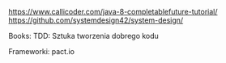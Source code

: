 https://www.callicoder.com/java-8-completablefuture-tutorial/
https://github.com/systemdesign42/system-design/

Books:
TDD: Sztuka tworzenia dobrego kodu

Frameworki:
pact.io
